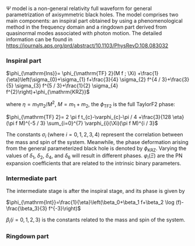 $\Psi$ model is a non-general relativity full waveform for general parametrization of axisymmetric black holes. The model comprises two main components: an inspiral part obtained by using a phenomenological method in the frequency domain and a ringdown part derived from quasinormal modes associated with photon motion. The detailed information can be found in https://journals.aps.org/prd/abstract/10.1103/PhysRevD.108.083032

### Inspiral part

$\phi_{\mathrm{Ins}}=  \phi_{\mathrm{TF} 2}(M f ; \Xi)  +\frac{1}{\eta}\left(\sigma_{0}+\sigma_{1} f+\frac{3}{4} \sigma_{2} f^{4 / 3}+\frac{3}{5} \sigma_{3} f^{5 / 3}+\frac{1}{2} \sigma_{4} f^{2}\right)+\phi_{\mathrm{KRZ}}$


where $\eta=m_1 m_2/M^2$, $M = m_1+m_2$, the $\phi_{\mathrm{TF} 2}$ is the full TaylorF2 phase:

$\phi_{\mathrm{TF} 2}=  2 \pi f t_{c}-\varphi_{c}-\pi / 4  +\frac{3}{128 \eta}(\pi f M)^{-5 / 3} \sum_{i=0}^{7} \varphi_{i}(\Xi)(\pi f M)^{i / 3}$

The constants $\sigma_{i}$ (where $i = 0, 1, 2, 3, 4$) represent the correlation between the mass and spin of the system. Meanwhile, the phase deformation arising from the general parameterized black hole is denoted by $\phi_{\mathrm{KRZ}}$. Varying the values of $\delta_1$, $\delta_2$, $\delta_4$, and $\delta_6$ will result in different phases. $\varphi_{i}(\Xi)$ are the PN expansion coefficients that are related to the intrinsic binary parameters. 



### Intermediate part

The intermediate stage is after the inspiral stage, and its phase is given by

$\phi_{\mathrm{Int}}=\frac{1}{\eta}\left(\beta_0+\beta_1 f+\beta_2 \log (f)-\frac{\beta_3}{3} f^{-3}\right)$

$\beta_{i}(i=0, 1, 2, 3)$ is the constants related to the mass and spin of the system.



### Ringdown part
